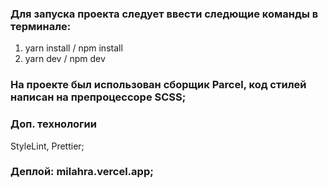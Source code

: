 ### Для запуска проекта следует ввести следющие команды в терминале:
1) yarn install / npm install
2) yarn dev / npm dev

### На проекте был использован сборщик Parcel, код стилей написан на препроцессоре SCSS;
### Доп. технологии
StyleLint, Prettier;
### Деплой: milahra.vercel.app;

